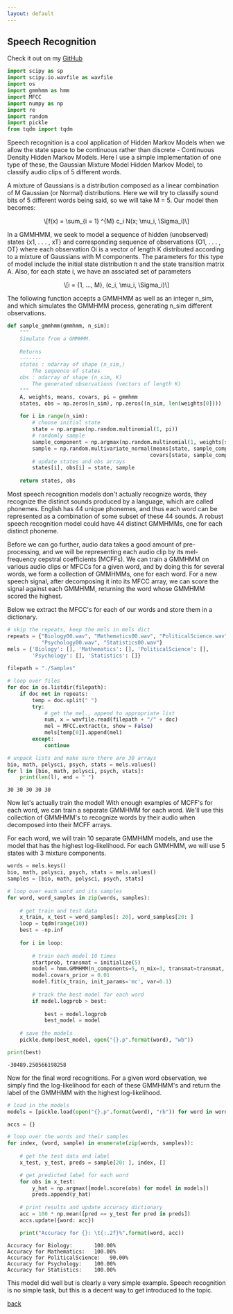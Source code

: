 ```yaml
---
layout: default
---
```


## Speech Recognition

<p>Check it out on my <a href="https://github.com/walkerhughes/speech_recognition_cdhmm">GitHub</a></p>

<script type="text/javascript" async="" src="https://cdnjs.cloudflare.com/ajax/libs/mathjax/2.7.4/MathJax.js?config=TeX-MML-AM_CHTML"></script> 

```python
import scipy as sp
import scipy.io.wavfile as wavfile
import os
import gmmhmm as hmm
import MFCC
import numpy as np
import re
import random
import pickle
from tqdm import tqdm 
```

Speech recognition is a cool application of Hidden Markov Models when we allow the state space to be continuous rather than discrete - Continuous Density Hidden Markov Models. Here I use a simple implementation of one type of these, the Gaussian Mixture Model Hidden Markov Model, to classify audio clips of 5 different words.  

A mixture of Gaussians is a distribution composed as a linear combination of M Gaussian (or Normal) distributions. Here we will try to classify sound bits of 5 different words being said, so we will take M = 5. Our model then becomes: 

<p><span class="math display">\[f(x) = \sum_{i = 1} ^{M} c_i N(x; \mu_i, \Sigma_i)\]</span></p> 

In a GMMHMM, we seek to model a sequence of hidden (unobserved) states {x1, . . . , xT} and corresponding
sequence of observations {O1, . . . , OT} where each observation Oi is a vector of length K distributed according to a mixture of Gaussians with M components. The parameters for this type of model include the initial state distribution
π and the state transition matrix A. Also, for each state i, we have an assciated set of parameters 

<p><span class="math display">\[i = {1, ..., M}, (c_i, \mu_i, \Sigma_i)\]</span></p> 

The following function accepts a GMMHMM as well as an integer n_sim, and which simulates the GMMHMM process, generating n_sim different observations. 


```python 
def sample_gmmhmm(gmmhmm, n_sim):
    """
    Simulate from a GMMHMM.
    
    Returns
    -------
    states : ndarray of shape (n_sim,)
        The sequence of states
    obs : ndarray of shape (n_sim, K)
        The generated observations (vectors of length K)
    """
    A, weights, means, covars, pi = gmmhmm 
    states, obs = np.zeros(n_sim), np.zeros((n_sim, len(weights[0]))) 
         
    for i in range(n_sim): 
        # choose initial state
        state = np.argmax(np.random.multinomial(1, pi))
        # randomly sample
        sample_component = np.argmax(np.random.multinomial(1, weights[state,:])) 
        sample = np.random.multivariate_normal(means[state, sample_component, :], 
                                              covars[state, sample_component, :, :])
        # update states and obs arrays   
        states[i], obs[i] = state, sample                                
                                               
    return states, obs

```


Most speech recognition models don't actually recognize words, they recognize the distinct sounds produced by a language, which are called phonemes. English has 44 unique phonemes, and thus each word can be represented as a combination of some subset of these 44 sounds. A robust speech recognition model could have 44 distinct GMMHMMs, one for each distinct phoneme. 

Before we can go further, audio data takes a good amount of pre-processing, and we will be representing each audio clip by its mel-frequency cepstral coefficients (MCFFs). We can train a GMMHMM on various audio clips or MFCCs for a given word, and by doing this for several words, we form a collection
of GMMHMMs, one for each word. For a new speech signal, after decomposing it
into its MFCC array, we can score the signal against each GMMHMM, returning the word whose
GMMHMM scored the highest. 

Below we extract the MFCC's for each of our words and store them in a dictionary. 

```python 
# skip the repeats, keep the mels in mels dict 
repeats = {"Biology00.wav", "Mathematics00.wav", "PoliticalScience.wav", 
           "Psychology00.wav", "Statistics00.wav"}
mels = {'Biology': [], 'Mathematics': [], 'PoliticalScience': [], 
        'Psychology': [], 'Statistics': []} 
 
filepath = "./Samples"

# loop over files 
for doc in os.listdir(filepath): 
    if doc not in repeats:
        temp = doc.split(" ")
        try: 
            # get the mel., append to appropriate list 
            num, x = wavfile.read(filepath + "/" + doc)  
            mel = MFCC.extract(x, show = False)   
            mels[temp[0]].append(mel)  
        except: 
            continue

# unpack lists and make sure there are 30 arrays 
bio, math, polysci, psych, stats = mels.values() 
for l in [bio, math, polysci, psych, stats]: 
    print(len(l), end = " ")
```
```
30 30 30 30 30
```

Now let's actually train the model! With enough examples of MCFF's for each word, we can train a separate GMMHMM for each word. We'll use this collection of GMMHMM's to recognize words by their audio when decomposed into their MCFF arrays. 

For each word, we will train 10 separate GMMHMM models, and use the model that has the highest log-likelihood. For each GMMHMM, we will use 5 states with 3 mixture components. 

```python
words = mels.keys() 
bio, math, polysci, psych, stats = mels.values() 
samples = [bio, math, polysci, psych, stats] 

# loop over each word and its samples 
for word, word_samples in zip(words, samples): 
    
    # get train and test data 
    x_train, x_test = word_samples[: 20], word_samples[20: ] 
    loop = tqdm(range(10)) 
    best = -np.inf  
    
    for i in loop: 
        
        # train each model 10 times 
        startprob, transmat = initialize(5)
        model = hmm.GMMHMM(n_components=5, n_mix=3, transmat=transmat, startprob=startprob, cvtype='diag')
        model.covars_prior = 0.01
        model.fit(x_train, init_params='mc', var=0.1)
        
        # track the best model for each word 
        if model.logprob > best: 
            
            best = model.logprob 
            best_model = model 
            
    # save the models 
    pickle.dump(best_model, open("{}.p".format(word), "wb"))

print(best)
```
```
-30489.250566198258
```

Now for the final word recognitions. For a given word observation, we simply find the log-likelihood for each of these GMMHMM's and return the label of the GMMHMM with the highest log-likelihood. 

```python
# load in the models 
models = [pickle.load(open("{}.p".format(word), "rb")) for word in words] 

accs = {} 

# loop over the words and their samples 
for index, (word, sample) in enumerate(zip(words, samples)): 
    
    # get the test data and label 
    x_test, y_test, preds = sample[20: ], index, [] 

    # get predicted label for each word 
    for obs in x_test: 
        y_hat = np.argmax([model.score(obs) for model in models]) 
        preds.append(y_hat) 
       
    # print results and update accuracy dictionary 
    acc = 100 * np.mean([pred == y_test for pred in preds]) 
    accs.update({word: acc})

    print("Accuracy for {}: \t{:.2f}%".format(word, acc))
```

```
Accuracy for Biology: 		100.00%
Accuracy for Mathematics: 	100.00%
Accuracy for PoliticalScience: 	 90.00%
Accuracy for Psychology: 	100.00%
Accuracy for Statistics: 	100.00%
```

This model did well but is clearly a very simple example. Speech recognition is no simple task, but this is a decent way to get introduced to the topic. 

[back](./)
